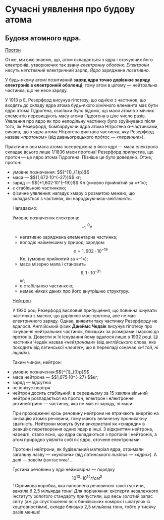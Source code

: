 # Сучасні уявлення про будову атома
<h2>Будова атомного ядра.</h2>

<u>Протон</u>

Отже, ми вже знаємо, що, атом складається з ядра і оточуючих його електронів, утворюючих так звану *електронну оболонк*. *Електрони* несуть *негативний* електричний заряд. *Ядро* заряджене *позитивно*.

У будь-якому атомі позитивний **заряд ядра точно дорівнює заряду електронів в електронній оболонці**, тому атом в цілому ― нейтральна частинка, що не несе заряду.

У 1913 р Е. Резерфорд висунув гіпотезу, що однією з частинок, що входять до складу ядра атома будь-якого хімічного елемента має бути ядро атома Гідрогена, оскільки було відомо, що маси атомів хімічних елементів перевищують масу атома Гідрогена в ціле число разів.
Уявлення про ядро як про неподільну частинку було зруйнувано після того, як Резерфорд, бомбардуючи ядра атома Нітрогена α-частинками, виявив, що з ядра атома Нітрогена вилітала частинка, яку Резерфорд назвав *«протоном»* (від давньогрецького πρότος ― *«первинне»*).

Практично вся маса атома зосереджена в його ядрі ― маса електрона складає всього лише 1/1836 маси протона!
Резерфорд припустив, що протон ― це ядро атома Гідрогена. Пізніше це було доведено.
Отже, протон:
<ul>
 <li>умовне позначення: $${^{1}_{1}p}$$</li>
 <li>маса ― $${1,672·10^{–27}}$$ кг;</li>
 <li>заряд ― $${+1,602·10^{–19}}$$ Кл (умовно прийнятий за «+1»);</li>
 <li>є стабільною частинкою;</li>
 <li>фізичне уявлення: нагадує хмару з розмитою межею, що складається з частинок, які народжуючись-анігілюють.</li>
 
Нагадаємо:

Умовне позначення електрона: $${^{\,\,\, 0}_{-1}e}$$
- негативно заряджена елементарна частинка;
- володіє найменшим у природі зарядом: $$e = 1,602·10^{-19}$$Кл, (умовно прийнятий за «–1»);
- маса мізерно мала і становить $$9,1·10^{–31}$$кг;
- є стабільною частинкою;
- немає ніяких даних про його внутрішню структуру. 

<u>Нейтрон</u>

У 1920 році Резерфорд висловив припущення, що повинна існувати частинка з масою, що дорівнює масі протона, але не має електричного заряду. Однак, виявити таку частинку Резерфорду не вдалося.
Англійський фізик **Джеймс Чедвік** висунув гіпотезу про існування нейтральних частинок, близьких за розмірами і масою до протонів. Довести ж їх існування йому вдалося лише в 1932 році. Ці частинки Чедвік назвав *«нейтронами»* (від англійського слова, яке походить від латинської *«neuter»*, що в перекладі означає *«ні той, ні інший»*).

Таким чином, нейтрон:
<li>умовне позначення:$${^{1}_{0}p}$$</li> 
<li>маса нейтрона ― $$1,675·10^{–27} $$кг;</li> 
<li>заряд ― відсутній</li> 
<li>не іонізує повітря</li> 
<li>нейтрон досить стабільний: в середньому за 15 хвилин вільний нейтрон розпадається на протон, електрон і електронне антинейтрино ― частинку, яка не має ні заряду, ні маси.</li> 
<!---моделька--->

При проходженні крізь речовину нейтрони не втрачають енергію на іонізацію атомів речовини, тому мають величезну проникаючу здатність. Нейтрони можуть бути використані як «снаряди» в реакціях перетворення одних ядер в інші.
З відкриттям нейтрона, нарешті, стало ясно, що ядра складаються з протонів і нейтронів, а атом природно уявляти собі як ядро, оточене електронами.
<!---картиночки 2 штуки--->

Протони і нейтрони, як будівельний матеріал ядра, отримали загальну назву ― *«нуклони»* (від латинського *nucleus* ― *«ядро»*).
А далі ― зовсім фантастика! ..

Густина речовини у ядрі неймовірна ― порядку $$10^{13} – 10^{14}г/см^3$$!
Сірникова коробка, яка наповнена речовиною такої густини, важила б 2,5 мільярда тонн!
Для порівняння: експерти незалежного Інституту золотого стандарту припустили, що весь золотий запас світу (аж до спустошення всіх банківських комірок і шкатулок із коштовностями), складе близько 2,5 мільйона тонн, тобто у тисячу разів менше!



